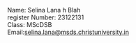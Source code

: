 Name: Selina Lana h Blah   
register Number: 23122131  
Class: MScDSB  
Email:selina.lana@msds.christuniversity.in
